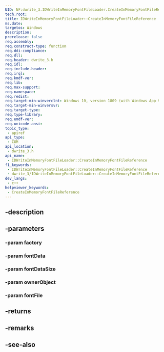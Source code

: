 ```yaml
---
UID: NF:dwrite_3.IDWriteInMemoryFontFileLoader.CreateInMemoryFontFileReference
tech.root: 
title: IDWriteInMemoryFontFileLoader::CreateInMemoryFontFileReference
ms.date: 
targetos: Windows
description: 
prerelease: false
req.assembly: 
req.construct-type: function
req.ddi-compliance: 
req.dll: 
req.header: dwrite_3.h
req.idl: 
req.include-header: 
req.irql: 
req.kmdf-ver: 
req.lib: 
req.max-support: 
req.namespace: 
req.redist: 
req.target-min-winverclnt: Windows 10, version 1809 (with Windows App SDK 0.5 or later)
req.target-min-winversvr: 
req.target-type: 
req.type-library: 
req.umdf-ver: 
req.unicode-ansi: 
topic_type:
 - apiref
api_type:
 - COM
api_location:
 - dwrite_3.h
api_name:
 - IDWriteInMemoryFontFileLoader::CreateInMemoryFontFileReference
f1_keywords:
 - IDWriteInMemoryFontFileLoader::CreateInMemoryFontFileReference
 - dwrite_3/IDWriteInMemoryFontFileLoader::CreateInMemoryFontFileReference
dev_langs:
 - c++
helpviewer_keywords:
 - CreateInMemoryFontFileReference
---
```


## -description

## -parameters

### -param factory

### -param fontData

### -param fontDataSize

### -param ownerObject

### -param fontFile

## -returns

## -remarks

## -see-also

